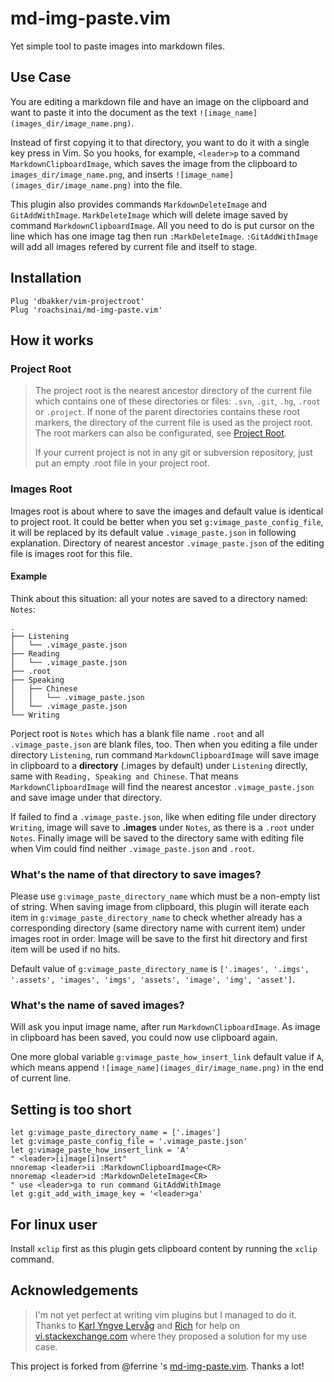 # md-img-paste.vim

Yet simple tool to paste images into markdown files.

## Use Case

You are editing a markdown file and have an image on the clipboard and want to paste it into the document as the text `![image_name](images_dir/image_name.png)`.

Instead of first copying it to that directory, you want to do it with a single key press in Vim. So you hooks, for example, `<leader>p` to a command `MarkdownClipboardImage`, which saves the image from the clipboard to `images_dir/image_name.png`, and inserts `![image_name](images_dir/image_name.png)` into the file.

This plugin also provides commands `MarkdownDeleteImage` and `GitAddWithImage`. `MarkDeleteImage` which will delete image saved by command `MarkdownClipboardImage`. All you need to do is put cursor on the line which has one image tag then run `:MarkDeleteImage`. `:GitAddWithImage` will add all images refered by current file and itself to stage.

## Installation

```
Plug 'dbakker/vim-projectroot'
Plug 'roachsinai/md-img-paste.vim'
```

## How it works

### Project Root

> The project root is the nearest ancestor directory of the current file which contains one of these directories or files: `.svn`, `.git`, `.hg`, `.root` or `.project`. If none of the parent directories contains these root markers, the directory of the current file is used as the project root. The root markers can also be configurated, see [Project Root](https://github.com/skywind3000/asyncrun.vim/wiki/Project-Root).
>
> If your current project is not in any git or subversion repository, just put an empty .root file in your project root.

### Images Root

Images root is about where to save the images and default value is identical to project root.  It could be better when you set `g:vimage_paste_config_file`, it will be replaced by its default value `.vimage_paste.json` in following explanation. Directory of nearest ancestor `.vimage_paste.json` of the editing file is images root for this file.

#### Example

Think about this situation: all your notes are saved to a directory named: `Notes`:

```
.
├── Listening
│   └── .vimage_paste.json
├── Reading
│   └── .vimage_paste.json
├── .root
├── Speaking
│   ├── Chinese
│   │   └── .vimage_paste.json
│   └── .vimage_paste.json
└── Writing
```

Porject root is `Notes` which has a blank file name `.root` and all `.vimage_paste.json` are blank files, too. Then when you editing a file under directory `Listening`, run command `MarkdownClipboardImage` will save image in clipboard to a **directory** (.images by default) under `Listening` directly, same with `Reading, Speaking and Chinese`. That means `MarkdownClipboardImage` will find the nearest ancestor `.vimage_paste.json` and save image under that directory.

If failed to find a `.vimage_paste.json`, like when editing file under directory `Writing`, image will save to **.images** under `Notes`, as there is a `.root` under `Notes`. Finally image will be saved to the directory same with editing file when Vim could find neither `.vimage_paste.json` and `.root`.

### What's the name of that directory to save images?

Please use `g:vimage_paste_directory_name` which must be a non-empty list of string. When saving image from clipboard, this plugin will iterate each item in `g:vimage_paste_directory_name` to check whether already has a corresponding directory (same directory name with current item) under images root in order. Image will be save to the first hit directory and first item will be used if no hits.

Default value of `g:vimage_paste_directory_name` is `['.images', '.imgs', '.assets', 'images', 'imgs', 'assets', 'image', 'img', 'asset']`.

### What's the name of saved images?

Will ask you input image name, after run `MarkdownClipboardImage`. As image in clipboard has been saved, you could now use clipboard again.

One more global variable `g:vimage_paste_how_insert_link` default value if `A`, which means append `![image_name](images_dir/image_name.png)` in the end of current line.

## Setting is too short

```vim
let g:vimage_paste_directory_name = ['.images']
let g:vimage_paste_config_file = '.vimage_paste.json'
let g:vimage_paste_how_insert_link = 'A'
" <leader>[i]mage[i]nsert"
nnoremap <leader>ii :MarkdownClipboardImage<CR>
nnoremap <leader>id :MarkdownDeleteImage<CR>
" use <leader>ga to run command GitAddWithImage
let g:git_add_with_image_key = '<leader>ga'
```

## For linux user

Install `xclip` first as this plugin gets clipboard content by running the `xclip` command.

## Acknowledgements

> I'm not yet perfect at writing vim plugins but I managed to do it. Thanks to [Karl Yngve Lervåg](https://vi.stackexchange.com/users/21/karl-yngve-lerv%C3%A5g) and [Rich](https://vi.stackexchange.com/users/343/rich) for help on [vi.stackexchange.com](https://vi.stackexchange.com/questions/14114/paste-link-to-image-in-clipboard-when-editing-markdown) where they proposed a solution for my use case.

This project is forked from @ferrine 's [md-img-paste.vim](https://github.com/ferrine/md-img-paste.vim). Thanks a lot!

